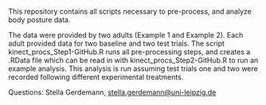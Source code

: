 This repository contains all scripts necessary to pre-process, and analyze body posture data. 

The data were provided by two adults (Example 1 and Example 2). Each adult provided data for two baseline and two test trials. The script kinect_procs_Step1-GitHub.R runs all pre-processing steps, and creates a .RData file which can be read in with kinect_procs_Step2-GitHub.R to run an example analysis. This analysis is run assuming test trials one and two were recorded following different experimental treatments. 

Questions: Stella Gerdemann, stella.gerdemann@uni-leipzig.de
